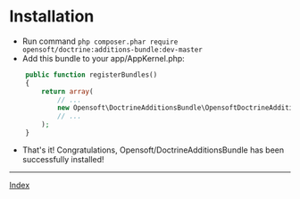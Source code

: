Installation
============

* Run command `php composer.phar require opensoft/doctrine:additions-bundle:dev-master`
* Add this bundle to your app/AppKernel.php:

``` php
    public function registerBundles()
    {
        return array(
            // ...
            new Opensoft\DoctrineAdditionsBundle\OpensoftDoctrineAdditionsBundle(),
            // ...
        );
    }
```

* That's it! Congratulations, Opensoft/DoctrineAdditionsBundle has been successfully installed!

---
[Index](../../README.md)
